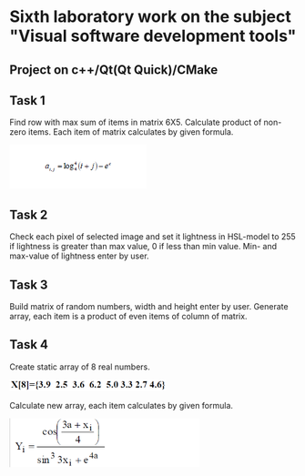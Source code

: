 # Sixth laboratory work on the subject "Visual software development tools"
## Project on c++/Qt(Qt Quick)/CMake

## Task 1

Find row with max sum of items in matrix 6X5. Calculate product of non-zero items.
Each item of matrix calculates by given formula.

![formula](./resources/images/task1formula.png "formula")

## Task 2

Check each pixel of selected image and set it lightness in HSL-model
to 255 if lightness is greater than max value, 0 if less than min value.
Min- and max-value of lightness enter by user.

## Task 3

Build matrix of random numbers, width and height enter by user.
Generate array, each item is a product of even items of column of matrix.

## Task 4

Create static array of 8 real numbers.

![source array](./resources/images/task4sourceArray.png "source array")

Calculate new array, each item calculates by given formula.

![formula](./resources/images/task4formula.png "formula")